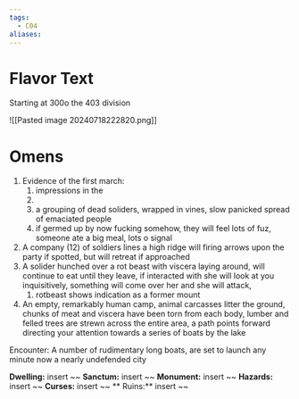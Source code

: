 ```yaml
---
tags:
  - C04
aliases:
---
```


 # Flavor Text
 Starting at 300o the 403 division 


![[Pasted image 20240718222820.png]]


 # Omens
 1. Evidence of the first march: 
	 1. impressions in the 
	 2. 
	 3. a grouping of dead soliders, wrapped in vines, slow panicked spread of emaciated people
	 4. if germed up by now fucking somehow, they will feel lots of fuz, someone ate a big meal, lots o signal 
 2. A company (12) of soldiers lines a high ridge will firing arrows upon the party if spotted, but will retreat if approached
 3. A solider hunched over a rot beast with viscera laying around, will continue to eat until they leave, if interacted with she will look at you inquisitively, something will come over her and she will attack, 
	 1. rotbeast shows indication as a former mount
 4. An empty, remarkably human camp, animal carcasses litter the ground, chunks of meat and viscera have been torn from each body, lumber and felled trees are strewn across the entire area, a path points forward directing your attention towards a series of boats by the lake 


Encounter: 
A number of rudimentary long boats, are set to launch any minute now a nearly undefended city 

 




**Dwelling:** insert ~~  **Sanctum:** insert ~~ **Monument:** insert ~~ **Hazards:** insert ~~ **Curses:** insert ~~ ** Ruins:** insert ~~ 

 
 
 
